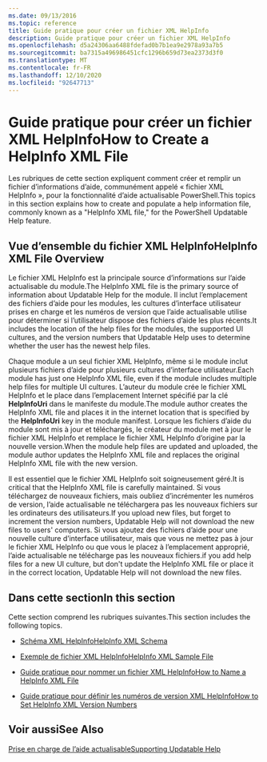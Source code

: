 ```yaml
---
ms.date: 09/13/2016
ms.topic: reference
title: Guide pratique pour créer un fichier XML HelpInfo
description: Guide pratique pour créer un fichier XML HelpInfo
ms.openlocfilehash: d5a24306aa6488fdefad0b7b1ea9e2978a93a7b5
ms.sourcegitcommit: ba7315a496986451cfc1296b659d73ea2373d3f0
ms.translationtype: MT
ms.contentlocale: fr-FR
ms.lasthandoff: 12/10/2020
ms.locfileid: "92647713"
---
```

# <a name="how-to-create-a-helpinfo-xml-file"></a><span data-ttu-id="9429b-103">Guide pratique pour créer un fichier XML HelpInfo</span><span class="sxs-lookup"><span data-stu-id="9429b-103">How to Create a HelpInfo XML File</span></span>

<span data-ttu-id="9429b-104">Les rubriques de cette section expliquent comment créer et remplir un fichier d’informations d’aide, communément appelé « fichier XML HelpInfo », pour la fonctionnalité d’aide actualisable PowerShell.</span><span class="sxs-lookup"><span data-stu-id="9429b-104">This topics in this section explains how to create and populate a help information file, commonly known as a "HelpInfo XML file," for the PowerShell Updatable Help feature.</span></span>

## <a name="helpinfo-xml-file-overview"></a><span data-ttu-id="9429b-105">Vue d’ensemble du fichier XML HelpInfo</span><span class="sxs-lookup"><span data-stu-id="9429b-105">HelpInfo XML File Overview</span></span>

<span data-ttu-id="9429b-106">Le fichier XML HelpInfo est la principale source d’informations sur l’aide actualisable du module.</span><span class="sxs-lookup"><span data-stu-id="9429b-106">The HelpInfo XML file is the primary source of information about Updatable Help for the module.</span></span> <span data-ttu-id="9429b-107">Il inclut l’emplacement des fichiers d’aide pour les modules, les cultures d’interface utilisateur prises en charge et les numéros de version que l’aide actualisable utilise pour déterminer si l’utilisateur dispose des fichiers d’aide les plus récents.</span><span class="sxs-lookup"><span data-stu-id="9429b-107">It includes the location of the help files for the modules, the supported UI cultures, and the version numbers that Updatable Help uses to determine whether the user has the newest help files.</span></span>

<span data-ttu-id="9429b-108">Chaque module a un seul fichier XML HelpInfo, même si le module inclut plusieurs fichiers d’aide pour plusieurs cultures d’interface utilisateur.</span><span class="sxs-lookup"><span data-stu-id="9429b-108">Each module has just one HelpInfo XML file, even if the module includes multiple help files for multiple UI cultures.</span></span> <span data-ttu-id="9429b-109">L’auteur du module crée le fichier XML HelpInfo et le place dans l’emplacement Internet spécifié par la clé **HelpInfoUri** dans le manifeste du module.</span><span class="sxs-lookup"><span data-stu-id="9429b-109">The module author creates the HelpInfo XML file and places it in the internet location that is specified by the **HelpInfoUri** key in the module manifest.</span></span> <span data-ttu-id="9429b-110">Lorsque les fichiers d’aide du module sont mis à jour et téléchargés, le créateur du module met à jour le fichier XML HelpInfo et remplace le fichier XML HelpInfo d’origine par la nouvelle version.</span><span class="sxs-lookup"><span data-stu-id="9429b-110">When the module help files are updated and uploaded, the module author updates the HelpInfo XML file and replaces the original HelpInfo XML file with the new version.</span></span>

<span data-ttu-id="9429b-111">Il est essentiel que le fichier XML HelpInfo soit soigneusement géré.</span><span class="sxs-lookup"><span data-stu-id="9429b-111">It is critical that the HelpInfo XML file is carefully maintained.</span></span> <span data-ttu-id="9429b-112">Si vous téléchargez de nouveaux fichiers, mais oubliez d’incrémenter les numéros de version, l’aide actualisable ne téléchargera pas les nouveaux fichiers sur les ordinateurs des utilisateurs.</span><span class="sxs-lookup"><span data-stu-id="9429b-112">If you upload new files, but forget to increment the version numbers, Updatable Help will not download the new files to users' computers.</span></span> <span data-ttu-id="9429b-113">Si vous ajoutez des fichiers d’aide pour une nouvelle culture d’interface utilisateur, mais que vous ne mettez pas à jour le fichier XML HelpInfo ou que vous le placez à l’emplacement approprié, l’aide actualisable ne télécharge pas les nouveaux fichiers.</span><span class="sxs-lookup"><span data-stu-id="9429b-113">if you add help files for a new UI culture, but don't update the HelpInfo XML file or place it in the correct location, Updatable Help will not download the new files.</span></span>

## <a name="in-this-section"></a><span data-ttu-id="9429b-114">Dans cette section</span><span class="sxs-lookup"><span data-stu-id="9429b-114">In this section</span></span>

<span data-ttu-id="9429b-115">Cette section comprend les rubriques suivantes.</span><span class="sxs-lookup"><span data-stu-id="9429b-115">This section includes the following topics.</span></span>

- [<span data-ttu-id="9429b-116">Schéma XML HelpInfo</span><span class="sxs-lookup"><span data-stu-id="9429b-116">HelpInfo XML Schema</span></span>](./helpinfo-xml-schema.md)

- [<span data-ttu-id="9429b-117">Exemple de fichier XML HelpInfo</span><span class="sxs-lookup"><span data-stu-id="9429b-117">HelpInfo XML Sample File</span></span>](./helpinfo-xml-sample-file.md)

- [<span data-ttu-id="9429b-118">Guide pratique pour nommer un fichier XML HelpInfo</span><span class="sxs-lookup"><span data-stu-id="9429b-118">How to Name a HelpInfo XML File</span></span>](./how-to-name-a-helpinfo-xml-file.md)

- [<span data-ttu-id="9429b-119">Guide pratique pour définir les numéros de version XML HelpInfo</span><span class="sxs-lookup"><span data-stu-id="9429b-119">How to Set HelpInfo XML Version Numbers</span></span>](./how-to-set-helpinfo-xml-version-numbers.md)

## <a name="see-also"></a><span data-ttu-id="9429b-120">Voir aussi</span><span class="sxs-lookup"><span data-stu-id="9429b-120">See Also</span></span>

[<span data-ttu-id="9429b-121">Prise en charge de l’aide actualisable</span><span class="sxs-lookup"><span data-stu-id="9429b-121">Supporting Updatable Help</span></span>](./supporting-updatable-help.md)
